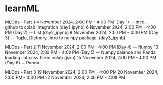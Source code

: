 # learnML

MLOps - Part 1
	4 November 2024, 2:00 PM - 4:00 PM  (Day 1) -- Intro, github to colab integration (day1_ipynb)
 	6 November 2024, 2:00 PM - 4:00 PM  (Day 2) -- List (day2_ipynb)
        8 November 2024, 2:00 PM - 4:00 PM  (Day 3) -- Tuple, Dictnory, Intro to numpy package. (day3_ipynb)
	
MLOps - Part 2
	11 November 2024, 2:00 PM - 4:00 PM  (Day 4) -- Numpy
	13 November 2024, 2:00 PM - 4:00 PM  (Day 5) -- Numpy balance and Panda	loading data.csv file in colab (json)
	15 November 2024, 2:00 PM - 4:00 PM  (Day 6) -- Panda

 MLOps - Part 3
	19 November 2024, 2:00 PM - 4:00 PM
	20 November 2024, 2:00 PM - 4:00 PM
	22 November 2024, 2:00 PM - 4:00 PM

